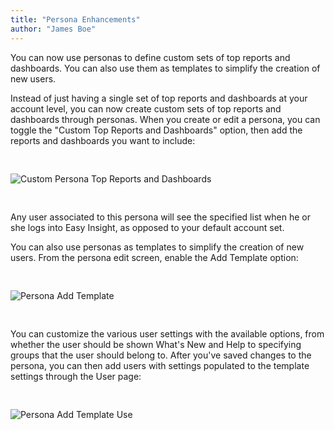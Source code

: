 ```yaml
---
title: "Persona Enhancements"
author: "James Boe"
---
```


You can now use personas to define custom sets of top reports and dashboards. You can also use them as templates to simplify the creation of new users.<!--more-->

Instead of just having a single set of top reports and dashboards at your account level, you can now create custom sets of top reports and dashboards through personas. When you create or edit a persona, you can toggle the "Custom Top Reports and Dashboards" option, then add the reports and dashboards you want to include:

<img style="max-width:700px;margin-top:30px;margin-bottom:30px" src="https://blog.easy-insight.com/images/persona_custom_to_reports.png" alt="Custom Persona Top Reports and Dashboards" class="img img-responsive"/>

Any user associated to this persona will see the specified list when he or she logs into Easy Insight, as opposed to your default account set.

You can also use personas as templates to simplify the creation of new users. From the persona edit screen, enable the Add Template option:

<img style="max-width:700px;margin-top:30px;margin-bottom:30px" src="https://blog.easy-insight.com/images/persona_add_template.png" alt="Persona Add Template" class="img img-responsive"/>

You can customize the various user settings with the available options, from whether the user should be shown What's New and Help to specifying groups that the user should belong to. After you've saved changes to the persona, you can then add users with settings populated to the template settings through the User page:

<img style="max-width:700px;margin-top:30px;margin-bottom:30px" src="https://blog.easy-insight.com/images/persona_template_use.png" alt="Persona Add Template Use" class="img img-responsive"/>
